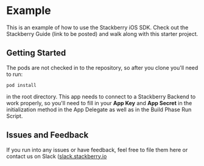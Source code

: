 # Example
This is an example of how to use the Stackberry iOS SDK. Check out the Stackberry Guide (link to be posted) and walk along with this starter project.

## Getting Started

The pods are not checked in to the repository, so after you clone you'll need to run: 
```
pod install
```
in the root directory. This app needs to connect to a Stackberry Backend to work properly, so you'll need to fill in your **App Key** and **App Secret** in the initialization method in the App Delegate as well as in the Build Phase Run Script.

## Issues and Feedback

If you run into any issues or have feedback, feel free to file them here or contact us on Slack ([slack.stackberry.io](https://slack.stackberry.io)
